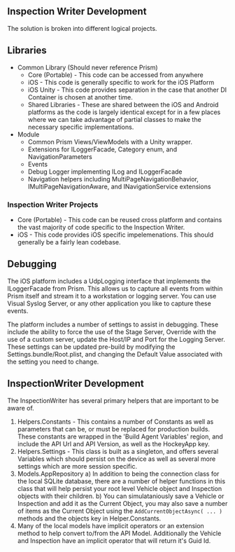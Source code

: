 ## Inspection Writer Development

The solution is broken into different logical projects.

## Libraries
- Common Library (Should never reference Prism)
  - Core (Portable) - This code can be accessed from anywhere
  - iOS - This code is generally specific to work for the iOS Platform
  - iOS Unity - This code provides separation in the case that another DI Container is chosen at another time.
  - Shared Libraries - These are shared between the iOS and Android platforms as the code is largely identical except for in a few places where we can take advantage of partial classes to make the necessary specific implementations.
- Module
  - Common Prism Views/ViewModels with a Unity wrapper.
  - Extensions for ILoggerFacade, Category enum, and NavigationParameters
  - Events
  - Debug Logger implementing ILog and ILoggerFacade
  - Navigation helpers including MultiPageNavigationBehavior, IMultiPageNavigationAware, and INavigationService extensions

### Inspection Writer Projects
- Core (Portable) - This code can be reused cross platform and contains the vast majority of code specific to the Inspection Writer.
- iOS - This code provides iOS specific impelemenations. This should generally be a fairly lean codebase.

## Debugging
The iOS platform includes a UdpLogging interface that implements the ILoggerFacade from Prism. This allows us to capture all events from within Prism itself and stream it to a workstation or logging server. You can use Visual Syslog Server, or any other application you like to capture these events.

The platform includes a number of settings to assist in debugging. These include the ability to force the use of the Stage Server, Override with the use of a custom server, update the Host/IP and Port for the Logging Server. These settings can be updated pre-build by modifying the Settings.bundle/Root.plist, and changing the Default Value associated with the setting you need to change.

## InspectionWriter Development

The InspectionWriter has several primary helpers that are important to be aware of.

1) Helpers.Constants - This contains a number of Constants as well as parameters that can be, or must be replaced for production builds. These constants are wrapped in the 'Build Agent Variables' region, and include the API Url and API Version, as well as the HockeyApp key.
2) Helpers.Settings - This class is built as a singleton, and offers several Variables which should persist on the device as well as several more settings which are more session specific.
3) Models.AppRepository
  a) In addition to being the connection class for the local SQLite database, there are a number of helper functions in this class that will help persist your root level Vehicle object and Inspection objects with their children.
  b) You can simulataniously save a Vehicle or Inspection and add it as the Current Object, you may also save a number of items as the Current Object using the ```AddCurrentObjectAsync( ... )``` methods and the objects key in Helper.Constants.
4) Many of the local models have implicit operators or an extension method to help convert to/from the API Model. Additionally the Vehicle and Inspection have an implicit operator that will return it's Guid Id.
